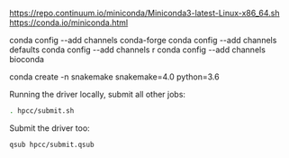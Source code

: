 https://repo.continuum.io/miniconda/Miniconda3-latest-Linux-x86_64.sh
https://conda.io/miniconda.html

conda config --add channels conda-forge
conda config --add channels defaults
conda config --add channels r
conda config --add channels bioconda

conda create -n snakemake snakemake=4.0 python=3.6

Running the driver locally,
submit all other jobs:
```bash
. hpcc/submit.sh
```

Submit the driver too:
```bash
qsub hpcc/submit.qsub
```
